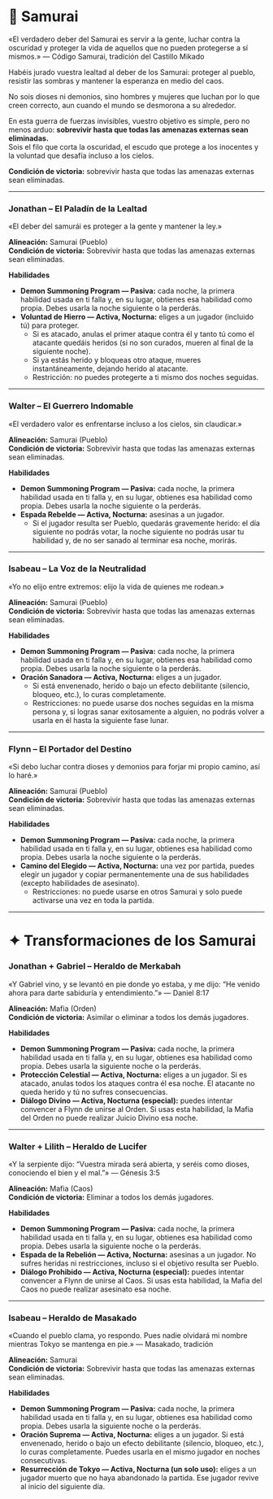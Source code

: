 # 🏮 Samurai

«El verdadero deber del Samurai es servir a la gente, luchar contra la oscuridad y proteger la vida de aquellos que no pueden protegerse a sí mismos.» — Código Samurai, tradición del Castillo Mikado

Habéis jurado vuestra lealtad al deber de los Samurai: proteger al pueblo, resistir las sombras y mantener la esperanza en medio del caos.  

No sois dioses ni demonios, sino hombres y mujeres que luchan por lo que creen correcto, aun cuando el mundo se desmorona a su alrededor.  

En esta guerra de fuerzas invisibles, vuestro objetivo es simple, pero no menos arduo: **sobrevivir hasta que todas las amenazas externas sean eliminadas.**  
Sois el filo que corta la oscuridad, el escudo que protege a los inocentes y la voluntad que desafía incluso a los cielos.  

**Condición de victoria:** sobrevivir hasta que todas las amenazas externas sean eliminadas.  

---

### Jonathan – El Paladín de la Lealtad
«El deber del samurái es proteger a la gente y mantener la ley.»  

**Alineación:** Samurai (Pueblo)  
**Condición de victoria:** Sobrevivir hasta que todas las amenazas externas sean eliminadas.  

**Habilidades**  
- **Demon Summoning Program — Pasiva:** cada noche, la primera habilidad usada en ti falla y, en su lugar, obtienes esa habilidad como propia. Debes usarla la noche siguiente o la perderás.  
- **Voluntad de Hierro — Activa, Nocturna:** eliges a un jugador (incluido tú) para proteger.  
  - Si es atacado, anulas el primer ataque contra él y tanto tú como el atacante quedáis heridos (si no son curados, mueren al final de la siguiente noche).  
  - Si ya estás herido y bloqueas otro ataque, mueres instantáneamente, dejando herido al atacante.  
  - Restricción: no puedes protegerte a ti mismo dos noches seguidas.  

---

### Walter – El Guerrero Indomable
«El verdadero valor es enfrentarse incluso a los cielos, sin claudicar.»  

**Alineación:** Samurai (Pueblo)  
**Condición de victoria:** Sobrevivir hasta que todas las amenazas externas sean eliminadas.  

**Habilidades**  
- **Demon Summoning Program — Pasiva:** cada noche, la primera habilidad usada en ti falla y, en su lugar, obtienes esa habilidad como propia. Debes usarla la noche siguiente o la perderás.  
- **Espada Rebelde — Activa, Nocturna:** asesinas a un jugador.  
  - Si el jugador resulta ser Pueblo, quedarás gravemente herido: el día siguiente no podrás votar, la noche siguiente no podrás usar tu habilidad y, de no ser sanado al terminar esa noche, morirás.  

---

### Isabeau – La Voz de la Neutralidad
«Yo no elijo entre extremos: elijo la vida de quienes me rodean.»  

**Alineación:** Samurai (Pueblo)  
**Condición de victoria:** Sobrevivir hasta que todas las amenazas externas sean eliminadas.  

**Habilidades**  
- **Demon Summoning Program — Pasiva:** cada noche, la primera habilidad usada en ti falla y, en su lugar, obtienes esa habilidad como propia. Debes usarla la noche siguiente o la perderás.  
- **Oración Sanadora — Activa, Nocturna:** eliges a un jugador.  
  - Si está envenenado, herido o bajo un efecto debilitante (silencio, bloqueo, etc.), lo curas completamente.  
  - Restricciones: no puede usarse dos noches seguidas en la misma persona y, si logras sanar exitosamente a alguien, no podrás volver a usarla en él hasta la siguiente fase lunar.  

---

### Flynn – El Portador del Destino
«Si debo luchar contra dioses y demonios para forjar mi propio camino, así lo haré.»  

**Alineación:** Samurai (Pueblo)  
**Condición de victoria:** Sobrevivir hasta que todas las amenazas externas sean eliminadas.  

**Habilidades**  
- **Demon Summoning Program — Pasiva:** cada noche, la primera habilidad usada en ti falla y, en su lugar, obtienes esa habilidad como propia. Debes usarla la noche siguiente o la perderás.  
- **Camino del Elegido — Activa, Nocturna:** una vez por partida, puedes elegir un jugador y copiar permanentemente una de sus habilidades (excepto habilidades de asesinato).  
  - Restricciones: no puede usarse en otros Samurai y solo puede activarse una vez en toda la partida.  

---

# ✦ Transformaciones de los Samurai

### Jonathan + Gabriel – Heraldo de Merkabah
«Y Gabriel vino, y se levantó en pie donde yo estaba, y me dijo: “He venido ahora para darte sabiduría y entendimiento.”» — Daniel 8:17  

**Alineación:** Mafia (Orden)  
**Condición de victoria:** Asimilar o eliminar a todos los demás jugadores.  

**Habilidades**  
- **Demon Summoning Program — Pasiva:** cada noche, la primera habilidad usada en ti falla y, en su lugar, obtienes esa habilidad como propia. Debes usarla la siguiente noche o la perderás.  
- **Protección Celestial — Activa, Nocturna:** eliges a un jugador. Si es atacado, anulas todos los ataques contra él esa noche. El atacante no queda herido y tú no sufres consecuencias.  
- **Diálogo Divino — Activa, Nocturna (especial):** puedes intentar convencer a Flynn de unirse al Orden. Si usas esta habilidad, la Mafia del Orden no puede realizar Juicio Divino esa noche.  

---

### Walter + Lilith – Heraldo de Lucifer
«Y la serpiente dijo: “Vuestra mirada será abierta, y seréis como dioses, conociendo el bien y el mal.”» — Génesis 3:5  

**Alineación:** Mafia (Caos)  
**Condición de victoria:** Eliminar a todos los demás jugadores.  

**Habilidades**  
- **Demon Summoning Program — Pasiva:** cada noche, la primera habilidad usada en ti falla y, en su lugar, obtienes esa habilidad como propia. Debes usarla la siguiente noche o la perderás.  
- **Espada de la Rebelión — Activa, Nocturna:** asesinas a un jugador. No sufres heridas ni restricciones, incluso si el objetivo resulta ser Pueblo.  
- **Diálogo Prohibido — Activa, Nocturna (especial):** puedes intentar convencer a Flynn de unirse al Caos. Si usas esta habilidad, la Mafia del Caos no puede realizar asesinato esa noche.  

---

### Isabeau – Heraldo de Masakado
«Cuando el pueblo clama, yo respondo. Pues nadie olvidará mi nombre mientras Tokyo se mantenga en pie.» — Masakado, tradición  

**Alineación:** Samurai  
**Condición de victoria:** Sobrevivir hasta que todas las amenazas externas sean eliminadas.  

**Habilidades**  
- **Demon Summoning Program — Pasiva:** cada noche, la primera habilidad usada en ti falla y, en su lugar, obtienes esa habilidad como propia. Debes usarla la siguiente noche o la perderás.  
- **Oración Suprema — Activa, Nocturna:** eliges a un jugador. Si está envenenado, herido o bajo un efecto debilitante (silencio, bloqueo, etc.), lo curas completamente. Puedes usarla en el mismo jugador en noches consecutivas.  
- **Resurrección de Tokyo — Activa, Nocturna (un solo uso):** eliges a un jugador muerto que no haya abandonado la partida. Ese jugador revive al inicio del siguiente día.  
